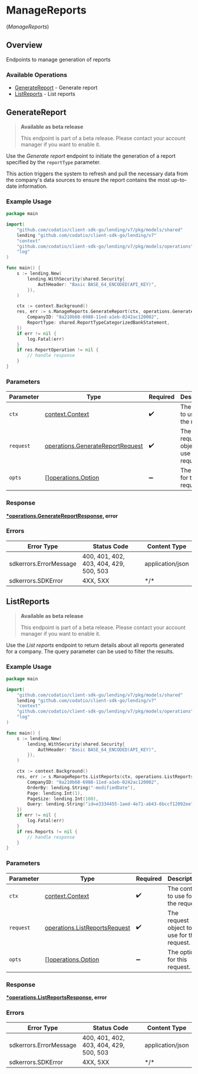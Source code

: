 # ManageReports
(*ManageReports*)

## Overview

Endpoints to manage generation of reports

### Available Operations

* [GenerateReport](#generatereport) - Generate report
* [ListReports](#listreports) - List reports

## GenerateReport

> **Available as beta release**
>
> This endpoint is part of a beta release. Please contact your account manager if you want to enable it.

Use the *Generate report* endpoint to initiate the generation of a report specified by the `reportType` parameter.

This action triggers the system to refresh and pull the necessary data from the company's data sources to ensure the report contains the most up-to-date information.

### Example Usage

```go
package main

import(
	"github.com/codatio/client-sdk-go/lending/v7/pkg/models/shared"
	lending "github.com/codatio/client-sdk-go/lending/v7"
	"context"
	"github.com/codatio/client-sdk-go/lending/v7/pkg/models/operations"
	"log"
)

func main() {
    s := lending.New(
        lending.WithSecurity(shared.Security{
            AuthHeader: "Basic BASE_64_ENCODED(API_KEY)",
        }),
    )

    ctx := context.Background()
    res, err := s.ManageReports.GenerateReport(ctx, operations.GenerateReportRequest{
        CompanyID: "8a210b68-6988-11ed-a1eb-0242ac120002",
        ReportType: shared.ReportTypeCategorizedBankStatement,
    })
    if err != nil {
        log.Fatal(err)
    }
    if res.ReportOperation != nil {
        // handle response
    }
}
```

### Parameters

| Parameter                                                                                | Type                                                                                     | Required                                                                                 | Description                                                                              |
| ---------------------------------------------------------------------------------------- | ---------------------------------------------------------------------------------------- | ---------------------------------------------------------------------------------------- | ---------------------------------------------------------------------------------------- |
| `ctx`                                                                                    | [context.Context](https://pkg.go.dev/context#Context)                                    | :heavy_check_mark:                                                                       | The context to use for the request.                                                      |
| `request`                                                                                | [operations.GenerateReportRequest](../../pkg/models/operations/generatereportrequest.md) | :heavy_check_mark:                                                                       | The request object to use for the request.                                               |
| `opts`                                                                                   | [][operations.Option](../../pkg/models/operations/option.md)                             | :heavy_minus_sign:                                                                       | The options for this request.                                                            |

### Response

**[*operations.GenerateReportResponse](../../pkg/models/operations/generatereportresponse.md), error**

### Errors

| Error Type                             | Status Code                            | Content Type                           |
| -------------------------------------- | -------------------------------------- | -------------------------------------- |
| sdkerrors.ErrorMessage                 | 400, 401, 402, 403, 404, 429, 500, 503 | application/json                       |
| sdkerrors.SDKError                     | 4XX, 5XX                               | \*/\*                                  |

## ListReports

> **Available as beta release**
>
> This endpoint is part of a beta release. Please contact your account manager if you want to enable it.

Use the *List reports* endpoint to return details about all reports generated for a company. The query parameter can be used to filter the results.

### Example Usage

```go
package main

import(
	"github.com/codatio/client-sdk-go/lending/v7/pkg/models/shared"
	lending "github.com/codatio/client-sdk-go/lending/v7"
	"context"
	"github.com/codatio/client-sdk-go/lending/v7/pkg/models/operations"
	"log"
)

func main() {
    s := lending.New(
        lending.WithSecurity(shared.Security{
            AuthHeader: "Basic BASE_64_ENCODED(API_KEY)",
        }),
    )

    ctx := context.Background()
    res, err := s.ManageReports.ListReports(ctx, operations.ListReportsRequest{
        CompanyID: "8a210b68-6988-11ed-a1eb-0242ac120002",
        OrderBy: lending.String("-modifiedDate"),
        Page: lending.Int(1),
        PageSize: lending.Int(100),
        Query: lending.String("id=e3334455-1aed-4e71-ab43-6bccf12092ee"),
    })
    if err != nil {
        log.Fatal(err)
    }
    if res.Reports != nil {
        // handle response
    }
}
```

### Parameters

| Parameter                                                                          | Type                                                                               | Required                                                                           | Description                                                                        |
| ---------------------------------------------------------------------------------- | ---------------------------------------------------------------------------------- | ---------------------------------------------------------------------------------- | ---------------------------------------------------------------------------------- |
| `ctx`                                                                              | [context.Context](https://pkg.go.dev/context#Context)                              | :heavy_check_mark:                                                                 | The context to use for the request.                                                |
| `request`                                                                          | [operations.ListReportsRequest](../../pkg/models/operations/listreportsrequest.md) | :heavy_check_mark:                                                                 | The request object to use for the request.                                         |
| `opts`                                                                             | [][operations.Option](../../pkg/models/operations/option.md)                       | :heavy_minus_sign:                                                                 | The options for this request.                                                      |

### Response

**[*operations.ListReportsResponse](../../pkg/models/operations/listreportsresponse.md), error**

### Errors

| Error Type                             | Status Code                            | Content Type                           |
| -------------------------------------- | -------------------------------------- | -------------------------------------- |
| sdkerrors.ErrorMessage                 | 400, 401, 402, 403, 404, 429, 500, 503 | application/json                       |
| sdkerrors.SDKError                     | 4XX, 5XX                               | \*/\*                                  |